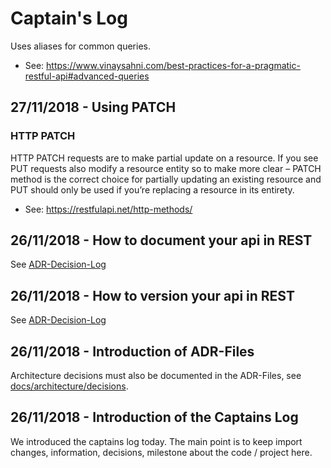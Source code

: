 # Captain's Log

Uses aliases for common queries.
- See: https://www.vinaysahni.com/best-practices-for-a-pragmatic-restful-api#advanced-queries

## 27/11/2018 - Using PATCH
### HTTP PATCH
HTTP PATCH requests are to make partial update on a resource. 
If you see PUT requests also modify a resource entity so to make more clear – PATCH method is the correct choice for partially updating an existing resource and PUT should only be used if you’re replacing a resource in its entirety.
- See: https://restfulapi.net/http-methods/

## 26/11/2018 - How to document your api in REST
See [ADR-Decision-Log](architecture/decisions/0003-swagger.md)

## 26/11/2018 - How to version your api in REST
See [ADR-Decision-Log](architecture/decisions/0002-rest-versioning.md)

## 26/11/2018 - Introduction of ADR-Files
Architecture decisions must also be documented in the ADR-Files, see [docs/architecture/decisions](architecture/decisions).

## 26/11/2018 - Introduction of the Captains Log
We introduced the captains log today. The main point is to keep import changes, information, decisions, milestone about the code / project here.